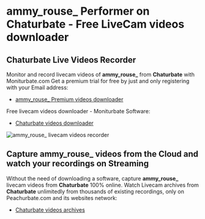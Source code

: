 # ammy_rouse_ Performer on Chaturbate - Free LiveCam videos downloader

## Chaturbate Live Videos Recorder

Monitor and record livecam videos of **ammy_rouse_** from **Chaturbate** with Moniturbate.com
Get a premium trial for free by just and only registering with your Email address:
* [ammy_rouse_ Premium videos downloader](https://moniturbate.com/request-demo-licence-key.html)

Free livecam videos downloader - Moniturbate Software:
* [Chaturbate videos downloader](https://moniturbate.com/moniturbate-download-software.html)

![ammy_rouse_ livecam videos recorder](https://peachurnet.com/templates/moniturbate-software.png)


## Capture ammy_rouse_ videos from the Cloud and watch your recordings on Streaming

Without the need of downloading a software, capture **ammy_rouse_** livecam videos from **Chaturbate** 100% online.
Watch Livecam archives from **Chaturbate** unlimitedly from thousands of existing recordings, only on Peachurbate.com and its websites network:
* [Chaturbate videos archives](https://peachurnet.com/)